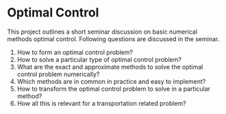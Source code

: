 # Optimal Control
This project outlines a short seminar discussion on basic numerical methods optimal control. Following questions are discussed in the seminar.

1. How to form an optimal control problem?
2. How to solve a particular type of optimal control problem?
3. What are the exact and approximate methods to solve the optimal control problem numerically?
4. Which methods are in common in practice and easy to implement?
5. How to transform the optimal control problem to solve in a particular method?
6. How all this is relevant for a transportation related problem?

